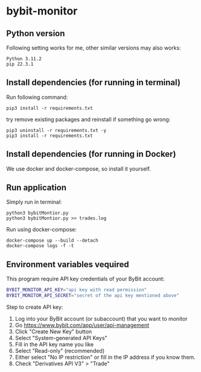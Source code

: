 # bybit-monitor

## Python version
Following setting works for me, other similar versions may also works:
```
Python 3.11.2
pip 22.3.1
```

## Install dependencies (for running in terminal)

Run following command:
```
pip3 install -r requirements.txt
```

try remove existing packages and reinstall if something go wrong:
```
pip3 uninstall -r requirements.txt -y
pip3 install -r requirements.txt
```

## Install dependencies (for running in Docker)

We use docker and docker-compose, so install it yourself.

## Run application
Simply run in terminal:
```
python3 bybitMontior.py
python3 bybitMontior.py >> trades.log
```

Run using docker-compose:
```
docker-compose up --build --detach
docker-compose logs -f -t
```

## Environment variables vequired

This program require API key credentials of your ByBit account:

```bash
BYBIT_MONITOR_API_KEY="api key with read permission"
BYBIT_MONITOR_API_SECRET="secret of the api key mentioned above"
```

Step to create API key:
1. Log into your ByBit account (or subaccount) that you want to monitor 
2. Go https://www.bybit.com/app/user/api-management
3. Click "Create New Key" button
4. Select "System-generated API Keys"
5. Fill in the API key name you like
6. Select "Read-only" (recommended)
7. Either select "No IP restriction" or fill in the IP address if you know them.
8. Check "Derivatives API V3" > "Trade"